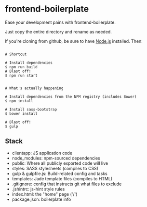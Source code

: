 # frontend-boilerplate

Ease your development pains with frontend-boilerplate.

Just copy the entire directory and rename as needed.

If you're cloning from github, be sure to have [Node.js](http://nodejs.org/download/) installed. Then:

```shell

# Shortcut

# Install dependencies
$ npm run build
# Blast off!
$ npm run start


# What's actually happening

# Install dependencies from the NPM registry (includes Bower)
$ npm install

# Install sass-bootstrap
$ bower install

# Blast off!
$ gulp
```

## Stack
* clientapp: JS application code
* node_modules: npm-sourced dependencies
* public: Where all publicly exported code will live
* styles: SASS stylesheets (compiles to CSS)
* gulp & gulpfile.js: Build-related config and tasks
* templates: Jade template files (compiles to HTML)
* .gitignore: config that instructs git what files to exclude
* .jshintrc: js-hint style rules
* index.html: the "home" page ('/')
* package.json: boilerplate info

